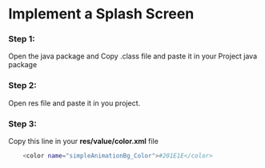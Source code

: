 Implement a  Splash Screen
===============

### Step 1:
Open the java  package and Copy .class file and paste it in your Project java package

### Step 2: 
Open res file and paste it in you project.

### Step 3:

Copy this line in your **res/value/color.xml** file

```sh
    <color name="simpleAnimationBg_Color">#201E1E</color>
```


       
